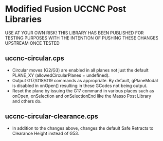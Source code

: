 # Modified Fusion UCCNC Post Libraries

USE AT YOUR OWN RISK! THIS LIBRARY HAS BEEN PUBLISHED FOR TESTING PURPOSES WITH THE INTENTION OF PUSHING THESE CHANGES UPSTREAM ONCE TESTED

## uccnc-circular.cps

- Circular moves (G2/G3) are enabled in all planes not just the default PLANE_XY (allowedCircularPlanes = undefined).
- Output G17/G18/G19 commands as appropriate. By default, gPlaneModal is disabled in onOpen() resulting in these GCodes not being output.
- Reset the plane by issuing the G17 command in various places such as onOpen, onSelection and onSelectionEnd like the Masso Post Library and others do.

## uccnc-circular-clearance.cps

- In addition to the changes above, changes the default Safe Retracts to Clearance Height instead of G53.
